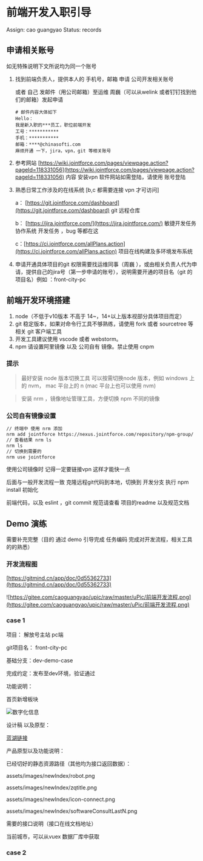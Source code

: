 # 前端开发入职引导

Assign: cao guangyao
Status: records

## **申请相关账号**

如无特殊说明下文所说均为同一个账号

1. 找到前端负责人，提供本人的 手机号，邮箱 申请 公司开发相关账号
    
    或者 自己 发邮件（用公司邮箱）至运维 周巍（可以从welink 或者钉钉找到他们的邮箱）发起申请
    
    ```
    # 邮件内容大体如下
    Hello：
    我是新入职的***员工，职位前端开发
    工号：***********
    手机：***********
    邮箱：****@chinasofti.com
    麻烦开通 一下，jira，vpn，git 等相关账号
    ```
    
2. 参考网站 [https://wiki.jointforce.com/pages/viewpage.action?pageId=118331056](https://wiki.jointforce.com/pages/viewpage.action?pageId=118331056) 内容 安装vpn 软件网站如需登陆，请使用 账号登陆
3. 熟悉日常工作涉及的在线系统 [b,c 都需要连接 vpn 才可访问]
    
    a： [https://git.jointforce.com/dashboard](https://git.jointforce.com/dashboard)   git 远程仓库
    
    b： [https://jira.jointforce.com/](https://jira.jointforce.com/) 敏捷开发任务协作系统 开发任务 ，bug 等都在这
    
    c：[https://ci.jointforce.com/allPlans.action](https://ci.jointforce.com/allPlans.action) 项目在线构建及多环境发布系统
    
4. 申请开通具体项目的git 权限需要找运维同事（周巍 ），或由相关负责人代为申请，提供自己的jira号（第一步申请的账号），说明需要开通的项目名（git 的项目名）例如 ：front-city-pc

## **前端开发环境搭建**

1. node（不低于v10版本 不高于 14~，14+以上版本视部分具体项目而定）
2. git 稳定版本，如果对命令行工具不够熟练，请使用 fork 或者 sourcetree 等相关 git 客户端工具
3. 开发工具建议使用 vscode 或者 webstorm。
4. npm 请设置阿里镜像 以及 公司自有 镜像。禁止使用 cnpm

### **提示**

> 最好安装 node 版本切换工具 可以按需切换node 版本，例如 windows 上的 nvm，  mac 平台上的 n (mac 平台上也可以使用 nvm)
> 

> 安装 nrm ，镜像地址管理工具，方便切换 npm 不同的镜像
> 

### **公司自有镜像设置**

```bash
// 终端中 使用 nrm 添加
nrm add jointforce https://nexus.jointforce.com/repository/npm-group/
// 查看结果 nrm ls
nrm ls
// 切换到需要的
nrm use jointforce
```

使用公司镜像时 记得一定要链接vpn 这样才能快一点

后面与一般开发流程一致 克隆远程git代码到本地，切换到 开发分支 执行 npm install 初始化

前端代码，以及 eslint ，git commit 规范请查看 项目的readme 以及规范文档

## Demo 演练

需要补充完整（目的 通过 demo 引导完成 任务编码 完成对开发流程，相关工具的的熟悉）

### 开发流程图

[https://gitmind.cn/app/doc/0d55362733](https://gitmind.cn/app/doc/0d55362733)

![https://gitee.com/caoguangyao/upic/raw/master/uPic/前端开发流程.png](https://gitee.com/caoguangyao/upic/raw/master/uPic/前端开发流程.png)

### case 1

项目： 解放号主站 pc端

git项目名： front-city-pc

基础分支：dev-demo-case

完成约定：发布至dev环境，验证通过

功能说明：

首页新增板块

![数字化信息](https://gitee.com/caoguangyao/upic/raw/master/uPic/Untitled.png)

设计稿 以及原型：

[蓝湖链接](https://lanhuapp.com/web/#/item/project/detailDetach?tid=7233e36d-6ab6-49dd-a10f-97e3d925630d&pid=241e9395-3744-402d-92fd-a2b8ed810ff8&project_id=241e9395-3744-402d-92fd-a2b8ed810ff8&image_id=262bfbe7-ff89-4945-8fb2-31878562054d&fromEditor=true)

产品原型以及功能说明：

已经切好的静态资源路径（其他均为接口返回数据）：

assets/images/newIndex/robot.png

assets/images/newIndex/zqtitle.png

assets/images/newIndex/icon-connect.png

assets/images/newIndex/softwareConsultLastN.png

需要的接口说明（接口在线文档地址）

当前城市，可以从vuex 数据厂库中获取

### case 2